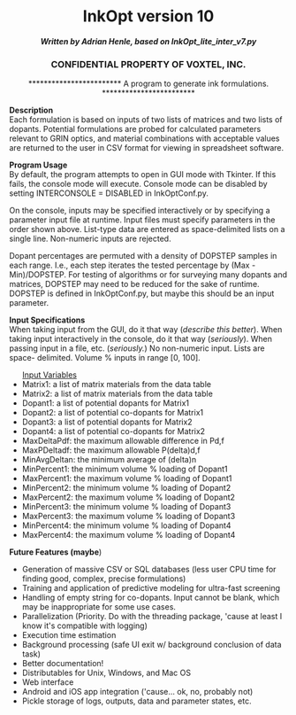 <center><h1>InkOpt version 10</h1>

<h4><i>Written by Adrian Henle, based on InkOpt_lite_inter_v7.py</i></h4>

<h3>CONFIDENTIAL PROPERTY OF VOXTEL, INC.</h3>

************************ A program to generate ink formulations. ************************</center>

<strong>Description</strong><br>
Each formulation is based on inputs of two lists of matrices and two lists of dopants.  Potential
formulations are probed for calculated parameters relevant to GRIN optics, and material
combinations with acceptable values are returned to the user in CSV format for viewing in
spreadsheet software.

<strong>Program Usage</strong><br>
By default, the program attempts to open in GUI mode with Tkinter.  If this fails, the console mode will execute.
Console mode can be disabled by setting INTERCONSOLE = DISABLED in InkOptConf.py.

On the console, inputs may be specified interactively or by specifying a parameter input file at runtime.
Input files must specify parameters in the order shown above. List-type data are entered
as space-delimited lists on a single line.  Non-numeric inputs are rejected.
	
Dopant percentages are permuted with a density of DOPSTEP samples in each range.  I.e., each step iterates the tested percentage
by (Max - Min)/DOPSTEP.  For testing of algorithms or for surveying many dopants and matrices, DOPSTEP may need to be reduced for
the sake of runtime.  DOPSTEP is defined in InkOptConf.py, but maybe this should be an input parameter.

<strong>Input Specifications</strong><br>
When taking input from the GUI, do it that way (<i>describe this better</i>).  When taking input interactively in the console, do
it that way (<i>seriously</i>).  When passing input in a file, etc. (<i>seriously.</i>)  No non-numeric input.  Lists are space-
delimited.  Volume % inputs in range [0, 100].
<ul>
<u>Input Variables</u>
	<li>Matrix1:		a list of matrix materials from the data table</li>
	<li>Matrix2:		a list of matrix materials from the data table</li>
	<li>Dopant1:		a list of potential dopants for Matrix1</li>
	<li>Dopant2:		a list of potential co-dopants for Matrix1</li>
	<li>Dopant3:		a list of potential dopants for Matrix2</li>
	<li>Dopant4:		a list of potential co-dopants for Matrix2</li>
	<li>MaxDeltaPdf:	the maximum allowable difference in Pd,f</li>
	<li>MaxPDeltadf:	the maximum allowable P(delta)d,f</li>
	<li>MinAvgDeltan:	the minimum average of (delta)n</li>
	<li>MinPercent1:	the minimum volume % loading of Dopant1</li>
	<li>MaxPercent1:	the maximum volume % loading of Dopant1</li>
	<li>MinPercent2:	the minimum volume % loading of Dopant2</li>
	<li>MaxPercent2:	the maximum volume % loading of Dopant2</li>
	<li>MinPercent3:	the minimum volume % loading of Dopant3</li>
	<li>MaxPercent3:	the maximum volume % loading of Dopant3</li>
	<li>MinPercent4:	the minimum volume % loading of Dopant4</li>
	<li>MaxPercent4:	the maximum volume % loading of Dopant4</li>
</ul>

<strong>Future Features (maybe</strong>)
<ul>
	<li>Generation of massive CSV or SQL databases (less user CPU time for finding good, complex, precise formulations)</li>
	<li>Training and application of predictive modeling for ultra-fast screening</li>
	<li>Handling of empty string for co-dopants.  Input cannot be blank, which may be inappropriate for some use cases.</li>
	<li>Parallelization (Priority. Do with the threading package, 'cause at least I know it's compatible with logging)</li>
	<li>Execution time estimation</li>
	<li>Background processing (safe UI exit w/ background conclusion of data task)</li>
	<li>Better documentation!</li>
	<li>Distributables for Unix, Windows, and Mac OS</li>
	<li>Web interface</li>
	<li>Android and iOS app integration ('cause... ok, no, probably not)</li>
	<li>Pickle storage of logs, outputs, data and parameter states, etc.</li>
</ul>
